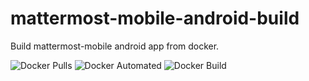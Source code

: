 # mattermost-mobile-android-build
Build mattermost-mobile android app from docker.

![Docker Pulls](https://img.shields.io/docker/pulls/silentstormzc/mattermost-mobile-android-build.svg)
![Docker Automated](https://img.shields.io/docker/automated/silentstormzc/mattermost-mobile-android-build.svg)
![Docker Build](https://img.shields.io/docker/build/silentstormzc/mattermost-mobile-android-build.svg)
